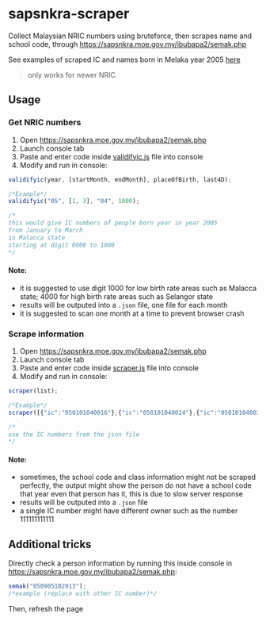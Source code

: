 # sapsnkra-scraper
Collect Malaysian NRIC numbers using bruteforce, then scrapes name and school code, through https://sapsnkra.moe.gov.my/ibubapa2/semak.php

See examples of scraped IC and names born in Melaka year 2005 [here](https://github.com/OngKaiJin/sapsnkra-scraper/blob/main/example/amogus(3).json)
> only works for newer NRIC

## Usage
### Get NRIC numbers
1. Open https://sapsnkra.moe.gov.my/ibubapa2/semak.php
2. Launch console tab
3. Paste and enter code inside [validifyic.js](https://github.com/OngKaiJin/sapsnkra-scraper/blob/main/validifyic.js) file into console
4. Modify and run in console:
```javascript
validifyic(year, [startMonth, endMonth], placeOfBirth, last4D); 
```
```javascript
/*Example*/
validifyic("05", [1, 3], "04", 1000); 

/*
this would give IC numbers of people born year in year 2005
from January to March
in Malacca state
starting at digit 0000 to 1000
*/
```
#### Note:
* it is suggested to use digit 1000 for low birth rate areas such as Malacca state; 4000 for high birth rate areas such as Selangor state
* results will be outputed into a `.json` file, one file for each month
* it is suggested to scan one month at a time to prevent browser crash

### Scrape information
1. Open https://sapsnkra.moe.gov.my/ibubapa2/semak.php
2. Launch console tab
3. Paste and enter code inside [scraper.js](https://github.com/OngKaiJin/sapsnkra-scraper/blob/main/scraper.js) file into console
4. Modify and run in console:
```javascript
scraper(list); 
```
```javascript
/*Example*/
scraper([{"ic":"050101040016"},{"ic":"050101040024"},{"ic":"050101040032"}]);

/*
use the IC numbers from the json file
*/
```
#### Note:
* sometimes, the school code and class information might not be scraped perfectly, the output might show the person do not have a school code that year even that person has it, this is due to slow server response
* results will be outputed into a `.json` file
* a single IC number might have different owner such as the number 111111111111

## Additional tricks
Directly check a person information by running this inside console in https://sapsnkra.moe.gov.my/ibubapa2/semak.php:
```javascript
semak("050905102913");
/*example (replace with other IC number)*/
```
Then, refresh the page
